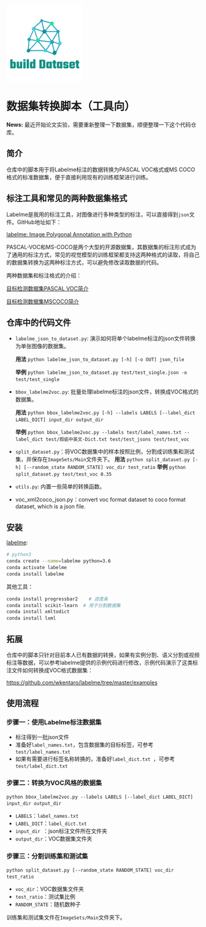 <img src="logo.png" width="200" >

# 数据集转换脚本（工具向）

**News:** 最近开始论文实验，需要重新整理一下数据集，顺便整理一下这个代码仓库。

## 简介

仓库中的脚本用于将Labelme标注的数据转换为PASCAL VOC格式或MS COCO格式的标准数据集，便于直接利用现有的训练框架进行训练。

## 标注工具和常见的两种数据集格式

Labelme是我用的标注工具，对图像进行多种类型的标注，可以直接得到`json`文件。GitHub地址如下：

[labelme: Image Polygonal Annotation with Python](https://github.com/wkentaro/labelme)

PASCAL-VOC和MS-COCO是两个大型的开源数据集，其数据集的标注形式成为了通用的标注方式，常见的视觉模型的训练框架都支持这两种格式的读取，将自己的数据集转换为这两种标注方式，可以避免修改读取数据的代码。

两种数据集和标注格式的介绍：

[目标检测数据集PASCAL VOC简介](https://arleyzhang.github.io/articles/1dc20586/)

[目标检测数据集MSCOCO简介](https://arleyzhang.github.io/articles/e5b86f16/)


## 仓库中的代码文件

- `labelme_json_to_dataset.py`: 演示如何将单个labelme标注的json文件转换为单张图像的数据集。

  **用法**  `python labelme_json_to_dataset.py [-h] [-o OUT] json_file`

  **举例**  `python labelme_json_to_dataset.py test/test_single.json -o test/test_single`

- `bbox_labelme2voc.py`: 批量处理labelme标注的json文件，转换成VOC格式的数据集。

  **用法** `python bbox_labelme2voc.py [-h] --labels LABELS [--label_dict LABEL_DICT] input_dir output_dir `

  **举例** `python bbox_labelme2voc.py --labels test/label_names.txt --label_dict test/瑕疵中英文-Dict.txt test/test_jsons test/test_voc`

- `split_dataset.py`：将VOC数据集中的样本按照比例，分割成训练集和测试集，并保存在`ImageSets/Main`文件夹下。
  **用法** `python split_dataset.py [-h] [--random_state RANDOM_STATE] voc_dir test_ratio`
  **举例** `python split_dataset.py test/test_voc 0.35`

- `utils.py`: 内置一些简单的转换函数。

- voc_xml2coco_json.py：convert voc format dataset to coco format dataset, which is a json file.

## 安装

[labelme](https://github.com/wkentaro/labelme): 

```bash
# python3
conda create --name=labelme python=3.6
conda activate labelme
conda install labelme
```

其他工具：
```bash
conda install progressbar2    # 进度条
conda install scikit-learn  # 用于分割数据集 
conda install xmltodict	
conda install lxml
```

## 拓展

仓库中的脚本只针对目前本人已有数据的转换，如果有实例分割、语义分割或视频标注等数据，可以参考labelme提供的示例代码进行修改，示例代码演示了这类标注文件如何转换成VOC格式数据集：

https://github.com/wkentaro/labelme/tree/master/examples

## 使用流程

### 步骤一：使用Labelme标注数据集

- 标注得到一批json文件
- 准备好`label_names.txt`，包含数据集的目标标签，可参考`test/label_names.txt`
- 如果有需要进行标签名称转换的，准备好`label_dict.txt `，可参考`test/label_dict.txt`

### 步骤二：转换为VOC风格的数据集

`python bbox_labelme2voc.py --labels LABELS [--label_dict LABEL_DICT] input_dir output_dir `

- `LABELS`：`label_names.txt`
- `LABEL_DICT`：`label_dict.txt`
- `input_dir `：json标注文件所在文件夹
- `output_dir`：VOC数据集文件夹

### 步骤三：分割训练集和测试集

`python split_dataset.py [--random_state RANDOM_STATE] voc_dir test_ratio`

- `voc_dir`：VOC数据集文件夹
- `test_ratio`：测试集比例
- `RANDOM_STATE`：随机数种子

训练集和测试集文件在`ImageSets/Main`文件夹下。